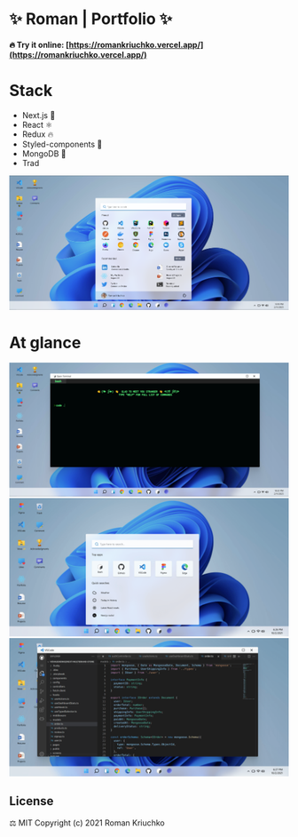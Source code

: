 # ✨ Roman | Portfolio ✨

#### 🔥 Try it online: [https://romankriuchko.vercel.app/](https://romankriuchko.vercel.app/)

# Stack

- Next.js 🚀
- React ⚛
- Redux 🔥
- Styled-components 💅
- MongoDB 🍃
- Trad

![home](./public/about/5.png)

# At glance

![home](./public/about/4.png)
![home](./public/about/2.png)
![home](./public/about/3.png)

## License

⚖️ MIT Copyright (c) 2021 Roman Kriuchko
